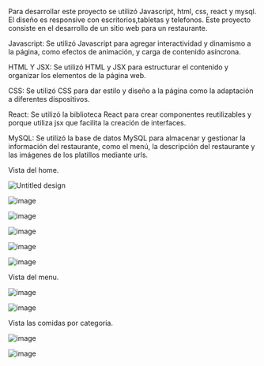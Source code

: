Para desarrollar este proyecto se utilizó Javascript, html, css, react y mysql. El diseño es responsive con escritorios,tabletas y telefonos. 
Este proyecto consiste en el desarrollo de un sitio web para un restaurante.

Javascript: Se utilizó Javascript para agregar interactividad y dinamismo a la página, como efectos de animación,  y carga de contenido asíncrona.

HTML Y JSX: Se utilizó HTML y JSX para estructurar el contenido y organizar los elementos de la página web.

CSS: Se utilizó CSS para dar estilo y diseño a la página como  la adaptación a diferentes dispositivos.

React: Se utilizó la biblioteca React para crear componentes reutilizables y porque utiliza jsx que facilita la creación de interfaces.

MySQL: Se utilizó la base de datos MySQL para almacenar y gestionar la información del restaurante, como el menú, la descripción del restaurante y las imágenes de los platillos mediante urls.

Vista del home.

![Untitled design](https://github.com/user-attachments/assets/b725cdd5-e9d5-4eff-a81b-e398dccc733b)

![image](https://github.com/user-attachments/assets/a52a6183-be1b-40e3-859c-96ca0846b165)

![image](https://github.com/user-attachments/assets/05201672-b643-43c8-b275-52981b120185)

![image](https://github.com/user-attachments/assets/9317928e-f61f-4833-a6ac-6a3b3b4eb821)

![image](https://github.com/user-attachments/assets/80460fb2-f106-46df-be7a-f9af0d9d8629)

![image](https://github.com/user-attachments/assets/66304025-4a3e-4403-ac40-3d901d362903)


Vista del menu.

![image](https://github.com/user-attachments/assets/845f040c-d7c8-4e9d-9261-6eb58b475fef)

![image](https://github.com/user-attachments/assets/2ff1b4fc-6fa8-4afa-a2f5-ef16ed8bfaa0)

Vista las comidas por categoria.

![image](https://github.com/user-attachments/assets/0e71d36c-4e65-4f03-a7de-175d4aa8d2b8)

![image](https://github.com/user-attachments/assets/df353c3f-92dc-4891-ac9b-9ecc698817c1)


